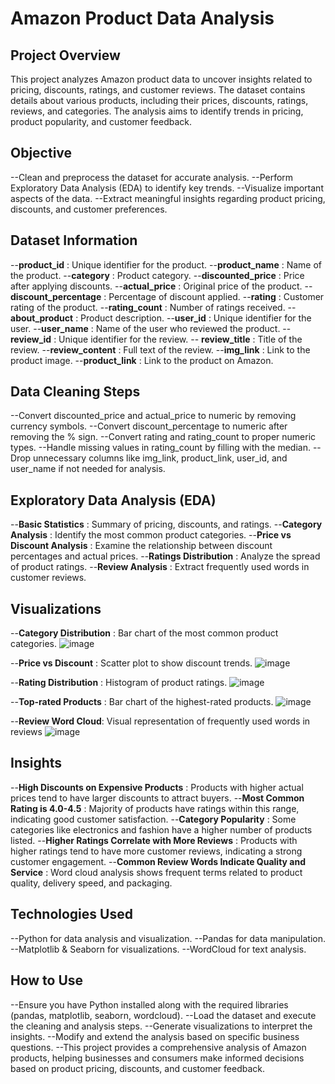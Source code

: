 # Amazon Product Data Analysis
## Project Overview
This project analyzes Amazon product data to uncover insights related to pricing, discounts, ratings, and customer reviews. The dataset contains details about various products, including their prices, discounts, ratings, reviews, and categories. The analysis aims to identify trends in pricing, product popularity, and customer feedback.

## Objective
--Clean and preprocess the dataset for accurate analysis.
--Perform Exploratory Data Analysis (EDA) to identify key trends.
--Visualize important aspects of the data.
--Extract meaningful insights regarding product pricing, discounts, and customer preferences.

## Dataset Information
--**product_id** : Unique identifier for the product.
--**product_name** : Name of the product.
--**category** : Product category.
--**discounted_price**  : Price after applying discounts.
--**actual_price** : Original price of the product.
--**discount_percentage** : Percentage of discount applied.
--**rating** : Customer rating of the product.
--**rating_count** : Number of ratings received.
--**about_product** : Product description.
--**user_id** : Unique identifier for the user.
--**user_name** : Name of the user who reviewed the product.
--**review_id** : Unique identifier for the review.
-- **review_title** : Title of the review.
--**review_content** : Full text of the review.
--**img_link** : Link to the product image.
--**product_link** : Link to the product on Amazon.

## Data Cleaning Steps
--Convert discounted_price and actual_price to numeric by removing currency symbols.
--Convert discount_percentage to numeric after removing the % sign.
--Convert rating and rating_count to proper numeric types.
--Handle missing values in rating_count by filling with the median.
-- Drop unnecessary columns like img_link, product_link, user_id, and user_name if not needed for analysis.
## Exploratory Data Analysis (EDA)
--**Basic Statistics** : Summary of pricing, discounts, and ratings.
--**Category Analysis** : Identify the most common product categories.
--**Price vs Discount Analysis** : Examine the relationship between discount percentages and actual prices.
--**Ratings Distribution** : Analyze the spread of product ratings.
--**Review Analysis** : Extract frequently used words in customer reviews.

## Visualizations
--**Category Distribution** : Bar chart of the most common product categories.
![image](https://github.com/user-attachments/assets/a1542987-0e08-4085-ae25-abca2a025ade)

--**Price vs Discount** : Scatter plot to show discount trends.
![image](https://github.com/user-attachments/assets/9f733c7e-d9a8-406f-aa33-38a64029e28d)

--**Rating Distribution** : Histogram of product ratings.
![image](https://github.com/user-attachments/assets/eac9f901-bd97-4f7e-9786-9172aef62257)

--**Top-rated Products** : Bar chart of the highest-rated products.
![image](https://github.com/user-attachments/assets/dda75dff-77a4-4b9a-86b6-51c087190a87)

--**Review Word Cloud**: Visual representation of frequently used words in reviews
![image](https://github.com/user-attachments/assets/fce44c4b-dbd6-4194-89b3-6463843fa78b)

## Insights

--**High Discounts on Expensive Products** : Products with higher actual prices tend to have larger discounts to attract buyers.
--**Most Common Rating is 4.0-4.5** : Majority of products have ratings within this range, indicating good customer satisfaction.
--**Category Popularity** : Some categories like electronics and fashion have a higher number of products listed.
--**Higher Ratings Correlate with More Reviews** : Products with higher ratings tend to have more customer reviews, indicating a strong customer engagement.
--**Common Review Words Indicate Quality and Service** : Word cloud analysis shows frequent terms related to product quality, delivery speed, and packaging.

## Technologies Used

--Python for data analysis and visualization.
--Pandas for data manipulation.
--Matplotlib & Seaborn for visualizations.
--WordCloud for text analysis.


## How to Use

--Ensure you have Python installed along with the required libraries (pandas, matplotlib, seaborn, wordcloud).
--Load the dataset and execute the cleaning and analysis steps.
--Generate visualizations to interpret the insights.
--Modify and extend the analysis based on specific business questions.
--This project provides a comprehensive analysis of Amazon products, helping businesses and consumers make informed decisions based on product pricing, discounts, and customer feedback.


